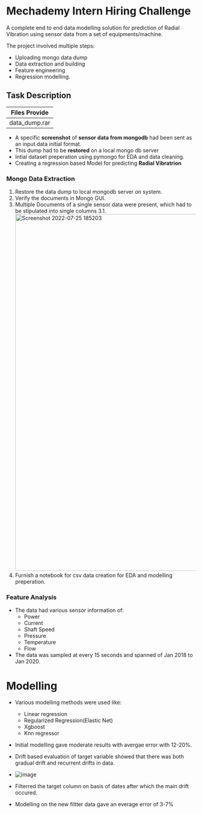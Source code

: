 
# Mechademy Intern Hiring Challenge

A complete end to end data modelling solution for prediction of Radial Vibration using sensor data from a set of equipments/machine.

The project involved multiple steps:
- Uploading mongo data dump
- Data extraction and building
- Feature engineering 
- Regression modelling.

## Task Description

| Files Provide |
|------|
|data_dump.rar|

* A specific **screenshot** of **sensor data from mongodb** had been sent as an input data initial format.
* This dump had to be **restored** on a local mongo db server
* Intial dataset preperation using pymongo for EDA and data cleaning.
* Creating a regression based Model for predicting **Radial Vibratrion**


### Mongo Data Extraction

1. Restore the data dump to local mongodb server on system.
2. Verify the documents in Mongo GUI.
3. Multiple Documents of a single sensor data were present, which had to be stipulated into single columns
    3.1. <img width="949" alt="Screenshot 2022-07-25 185203" src="https://user-images.githubusercontent.com/96237008/180787805-11a7e404-68eb-446c-9a8b-546b1cefa93d.png">
4. Furnish a notebook for csv data creation for EDA and modelling preperation.


### Feature Analysis
- The data had various sensor information of:
    - Power
    - Current
    - Shaft Speed
    - Pressure 
    - Temperature
    - Flow 
- The data was sampled at every 15 seconds and spanned of Jan 2018 to Jan 2020.

# Modelling

- Various modelling methods were used like:
    - Linear regression
    - Regularized Regression(Elastic Net)
    - Xgboost
    - Knn regressor

- Initial modelling gave moderate results with avergae error with 12-20%.
- Drift based evaluation of target variable showed that there was both gradual drift and recurrent drifts in data.

- ![image](https://user-images.githubusercontent.com/96237008/180780206-c9e62b44-ce61-481c-a71d-4580e1a258a9.png)


- Filterred the target column on basis of dates after which the main drift occured.
- Modelling on the new filtter data gave an everage error of 3-7%

